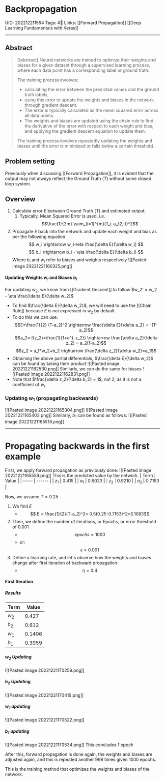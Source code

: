 # Backpropagation
UID: 202212211554
Tags: #🌱 
Links: [[Forward Propagation]] [[Deep Learning Fundamentals with Keras]]

----
## Abstract
> [!abstract]
> Neural networks are trained to optimize their weights and biases for a given dataset through a supervised learning process, where each data point has a corresponding label or ground truth. 
> 
> The training process involves:
> - calculating the error between the predicted values and the ground truth labels, 
> - using this error to update the weights and biases in the network through gradient descent. 
> - The error is typically calculated as the mean squared error across all data points. 
> - The weights and biases are updated using the chain rule to find the derivative of the error with respect to each weight and bias, and applying the gradient descent equation to update them. 
> 
> The training process involves repeatedly updating the weights and biases until the error is minimized or falls below a certain threshold.
## Problem setting
Previously when discussing [[Forward Propagation]], it is evident that the output may not always reflect the Ground Truth ($T$) without some closed loop system.

## Overview
1. Calculate error $E$ between Ground Truth ($T$) and estimated output.
	1. Typically, Mean Squared Error is used, i.e.
			$$\frac{1}{2m} \sum_{i=1}^{m}(T_i-a_{2,i})^2$$
1. Propagate $E$ back into the network and update each weight and bias as per the following equation
	$$
	w_i \rightarrow w_i-\eta \frac{\delta E}{\delta w_i}
	$$
	$$
	b_i \rightarrow b_i - \eta \frac{\delta E}{\delta b_i}
	$$Where $b_i$ and $w_i$ refer to biases and weights respectively
![[Pasted image 20221221160325.png]]
#### Updating Weights $w_i$ and Biases $b_i$
For updating $w_2$, we know from [[Gradient Descent]] to follow $w_2' = w_2 - \eta \frac{\delta E}{\delta w_2}$
- To find $\frac{\delta E}{\delta w_2}$, we will need to use the [[Chain Rule]] because $E$ is not expressed in $w_2$ by default
- To do this we can use:
		$$E=\frac{1}{2} (T-a_2)^2 \rightarrow \frac{\delta E}{\delta a_2} = -(T-a_2)$$
		$$a_2= f(z_2)=\frac{1}{1+e^{-z_2}} \rightarrow \frac{\delta a_2}{\delta z_2} = a_2(1-a_2)$$
		$$z_2 = a_1*w_2+b_2 \rightarrow \frac{\delta z_2}{\delta w_2}=a_1$$
- Obtaining the above partial differentials, $\frac{\delta E}{\delta w_2}$ can be found by taking their product
![[Pasted image 20221221162530.png]]
Similarly, we can do the same for biases
![[Pasted image 20221221162831.png]]
- Note that $\frac{\delta z_2}{\delta b_2} = 1$, not $2$, as it is not a coefficient of $w_i$
### Updating $w_1$ (propagating backwards)
![[Pasted image 20221221165304.png]]
![[Pasted image 20221221165403.png]]
Similarly, $b_1$ can be found as follows:
![[Pasted image 20221221165518.png]]

----
# Propagating backwards in the first example
First, we apply forward propagation as previously done:
![[Pasted image 20221221165559.png]]
This is the predicted value by the network.
| Term  | Value  |
| ----- | ------ |
| $z_1$ | 0.415  |
| $a_1$ | 0.6023 |
| $z_2$ | 0.9210 |
| $a_2$ | 0.7153 |

Now, we assume $T=0.25$
1. We find $E$
	- $$
	E = \frac{1}{2}(T-a_2)^2= 0.5(0.25-0.7153)^2=0.1083$$
2. Then, we define the number of iterations, or Epochs, or error threshold of 0.001
	- $$epochs = 1000$$
	- or: $$\epsilon = 0.001$$
3. Define a learning rate, and let's observe how the weights and biases change after first iteration of backward propagation
	- $$\eta = 0.4$$
#### First Iteration
##### Results
| Term  | Value  |
| ----- | ------ |
| $w_2$ | 0.427  |
| $b_2$ | 0.612 |
| $w_1$ | 0.1496 |
| $b_1$ | 0.3959 |
##### $w_2$ Updating
![[Pasted image 20221221170259.png]]

##### $b_2$ Updating
![[Pasted image 20221221170419.png]]
##### $w_1$ updating
![[Pasted image 20221221170522.png]]

##### $b_1$ updating
![[Pasted image 20221221170534.png]]
This concludes 1 epoch

After this, forward propagation is done again, the weights and biases are adjusted again, and this is repeated another 999 times given 1000 epochs.

This is the training method that optimizes the weights and biases of the network.